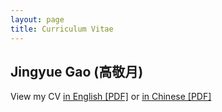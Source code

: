 ```yaml
---
layout: page
title: Curriculum Vitae
---
```


## Jingyue Gao (高敬月)
View my CV [in English [PDF]](https://jygao97.github.io/img/CV_JingyueGao.pdf) or [in Chinese [PDF]](https://jygao97.github.io/img/CV_JingyueGao_ch.pdf)
